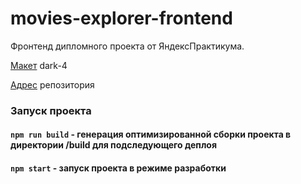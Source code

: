 # movies-explorer-frontend

Фронтенд дипломного проекта от ЯндексПрактикума.

[Макет](https://www.figma.com/file/6FMWkB94wE7KTkcCgUXtnC/%D0%94%D0%B8%D0%BF%D0%BB%D0%BE%D0%BC%D0%BD%D1%8B%D0%B9-%D0%BF%D1%80%D0%BE%D0%B5%D0%BA%D1%82?node-id=1%3A11311&mode=dev) dark-4

[Адрес](https://github.com/ilmirakhalilova/movies-explorer-api) репозитория

### Запуск проекта

#### `npm run build` - генерация оптимизированной сборки проекта в директории /build для подследующего деплоя

#### `npm start` - запуск проекта в режиме разработки

